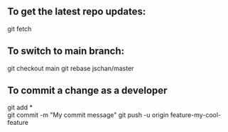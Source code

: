 ## To get the latest repo updates:
git fetch 
## To switch to main branch:
git checkout main
git rebase jschan/master
## To commit a change as a developer
git add * <br>
git commit -m "My commit message"
git push -u origin feature-my-cool-feature

